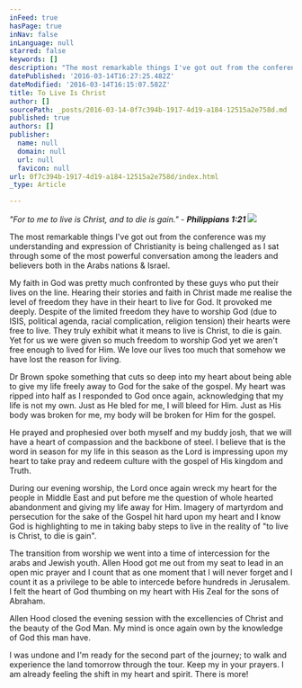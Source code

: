 ```yaml
---
inFeed: true
hasPage: true
inNav: false
inLanguage: null
starred: false
keywords: []
description: "The most remarkable things I've got out from the conference was my understanding and expression of Christianity is being challenged as I sat through some of the most powerful conversation among the leaders and believers both in the Arabs nations & Israel.\_"
datePublished: '2016-03-14T16:27:25.482Z'
dateModified: '2016-03-14T16:15:07.582Z'
title: To Live Is Christ
author: []
sourcePath: _posts/2016-03-14-0f7c394b-1917-4d19-a184-12515a2e758d.md
published: true
authors: []
publisher:
  name: null
  domain: null
  url: null
  favicon: null
url: 0f7c394b-1917-4d19-a184-12515a2e758d/index.html
_type: Article

---
```

_"For to me to live is Christ, and to die is gain." - **Philippians 1:21**_
![](https://the-grid-user-content.s3-us-west-2.amazonaws.com/da89f413-d5dc-4811-b9e7-a431b38d748b.jpg)

The most remarkable things I've got out from the conference was my understanding and expression of Christianity is being challenged as I sat through some of the most powerful conversation among the leaders and believers both in the Arabs nations & Israel. 

My faith in God was pretty much confronted by these guys who put their lives on the line. Hearing their stories and faith in Christ made me realise the level of freedom they have in their heart to live for God. It provoked me deeply. Despite of the limited freedom they have to worship God (due to ISIS, political agenda, racial complication, religion tension) their hearts were free to live. They truly exhibit what it means to live is Christ, to die is gain. Yet for us we were given so much freedom to worship God yet we aren't free enough to lived for Him. We love our lives too much that somehow we have lost the reason for living. 

Dr Brown spoke something that cuts so deep into my heart about being able to give my life freely away to God for the sake of the gospel. My heart was ripped into half as I responded to God once again, acknowledging that my life is not my own. Just as He bled for me, I will bleed for Him. Just as His body was broken for me, my body will be broken for Him for the gospel.

He prayed and prophesied over both myself and my buddy josh, that we will have a heart of compassion and the backbone of steel. I believe that is the word in season for my life in this season as the Lord is impressing upon my heart to take pray and redeem culture with the gospel of His kingdom and Truth. 

During our evening worship, the Lord once again wreck my heart for the people in Middle East and put before me the question of whole hearted abandonment and giving my life away for Him. Imagery of martyrdom and persecution for the sake of the Gospel hit hard upon my heart and I know God is highlighting to me in taking baby steps to live in the reality of "to live is Christ, to die is gain".

The transition from worship we went into a time of intercession for the arabs and Jewish youth. Allen Hood got me out from my seat to lead in an open mic prayer and I count that as one moment that I will never forget and I count it as a privilege to be able to intercede before hundreds in Jerusalem. I felt the heart of God thumbing on my heart with His Zeal for the sons of Abraham. 

Allen Hood closed the evening session with the excellencies of Christ and the beauty of the God Man. My mind is once again own by the knowledge of God this man have. 

I was undone and I'm ready for the second part of the journey; to walk and experience the land tomorrow through the tour. Keep my in your prayers. I am already feeling the shift in my heart and spirit. There is more!
